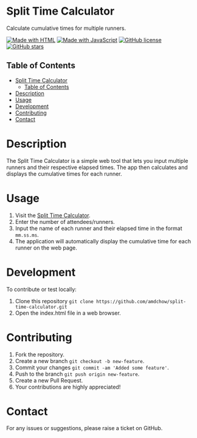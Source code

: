 # Split Time Calculator

Calculate cumulative times for multiple runners.

[![Made with HTML](https://img.shields.io/badge/Made%20with-HTML-orange)](https://www.w3.org/TR/html52/)
[![Made with JavaScript](https://img.shields.io/badge/Made%20with-JavaScript-yellow)](https://www.ecma-international.org/publications-and-standards/standards/ecma-262/)
[![GitHub license](https://img.shields.io/github/license/amdchow/split-time-calculator)](https://github.com/amdchow/split-time-calculator/blob/master/LICENSE)
[![GitHub stars](https://img.shields.io/github/stars/amdchow/split-time-calculator.svg?style=social&label=Star&maxAge=2592000)](https://github.com/amdchow/split-time-calculator/stargazers)

## Table of Contents

- [Split Time Calculator](#split-time-calculator)
  - [Table of Contents](#table-of-contents)
- [Description](#description)
- [Usage](#usage)
- [Development](#development)
- [Contributing](#contributing)
- [Contact](#contact)

# Description

The Split Time Calculator is a simple web tool that lets you input multiple runners and their respective elapsed times. The app then calculates and displays the cumulative times for each runner.

# Usage

1. Visit the [Split Time Calculator](https://github.com/amdchow/split-time-calculator).
2. Enter the number of attendees/runners.
3. Input the name of each runner and their elapsed time in the format `mm.ss.ms`.
4. The application will automatically display the cumulative time for each runner on the web page.

# Development

To contribute or test locally:

1. Clone this repository ` git clone https://github.com/amdchow/split-time-calculator.git `
2. Open the index.html file in a web browser.

# Contributing
1. Fork the repository.
2. Create a new branch `git checkout -b new-feature`.
3. Commit your changes `git commit -am 'Added some feature'`.
4. Push to the branch `git push origin new-feature`.
5. Create a new Pull Request.
6. Your contributions are highly appreciated!

# Contact
For any issues or suggestions, please raise a ticket on GitHub.
